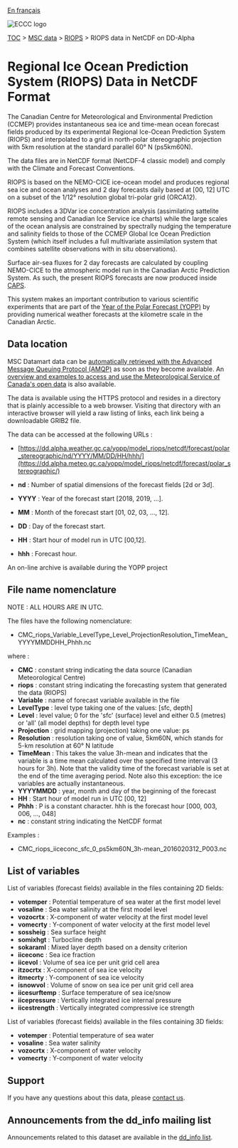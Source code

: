 [En français](readme_riops-datamart-alpha_fr.md)

![ECCC logo](../../img_eccc-logo.png)

[TOC](../../readme_en.md) > [MSC data](../readme_en.md) > [RIOPS](readme_riops_en.md) > RIOPS data in NetCDF on DD-Alpha

# Regional Ice Ocean Prediction System (RIOPS) Data in NetCDF Format

The Canadian Centre for Meteorological and Environmental Prediction (CCMEP) provides instantaneous sea ice and time-mean ocean forecast fields produced by its experimental Regional Ice-Ocean Prediction System (RIOPS) and interpolated to a grid in north-polar stereographic projection with 5km resolution at the standard parallel 60° N (ps5km60N). 

The data files are in NetCDF format (NetCDF-4 classic model) and comply with the Climate and Forecast Conventions. 

RIOPS is based on the NEMO-CICE ice-ocean model and produces regional sea ice and ocean analyses and 2 day forecasts daily based at [00, 12] UTC on a subset of the 1/12° resolution global tri-polar grid (ORCA12). 

RIOPS includes a 3DVar ice concentration analysis (assimilating sattelite remote sensing and Canadian Ice Service ice charts) while the large scales of the ocean analysis are constrained by spectrally nudging the temperature and salinity fields to those of the CCMEP Global Ice Ocean Prediction System (which itself includes a full multivariate assimilation system that combines satellite observations with in situ observations). 

Surface air-sea fluxes for 2 day forecasts are calculated by coupling NEMO-CICE to the atmospheric model run in the Canadian Arctic Prediction System. As such, the present RIOPS forecasts are now produced inside [CAPS](../nwp_caps/readme_caps_en.md).

This system makes an important contribution to various scientific experiments that are part of the [Year of the Polar Forecast (YOPP)](https://www.polarprediction.net/) by providing numerical weather forecasts at the kilometre scale in the Canadian Arctic.

## Data location 

MSC Datamart data can be [automatically retrieved with the Advanced Message Queuing Protocol (AMQP)](../../msc-datamart/amqp_en.md) as soon as they become available. An [overview and examples to access and use the Meteorological Service of Canada's open data](../../usage/readme_en.md) is also available.

The data is available using the HTTPS protocol and resides in a directory that is plainly accessible to a web browser. Visiting that directory with an interactive browser will yield a raw listing of links, each link being a downloadable GRIB2 file.

The data can be accessed at the following URLs :

* [https://dd.alpha.weather.gc.ca/yopp/model_riops/netcdf/forecast/polar_stereographic/nd/YYYY/MM/DD/HH/hhh/](https://dd.alpha.meteo.gc.ca/yopp/model_riops/netcdf/forecast/polar_stereographic/)

* __nd__ : Number of spatial dimensions of the forecast fields [2d or 3d].
* __YYYY__ : Year of the forecast start [2018, 2019, ...].
* __MM__ : Month of the forecast start [01, 02, 03, ..., 12].
* __DD__ : Day of the forecast start.
* __HH__ : Start hour of model run in UTC [00,12].
* __hhh__ : Forecast hour.

An on-line archive is available during the YOPP project

## File name nomenclature 

NOTE : ALL HOURS ARE IN UTC.

The files have the following nomenclature:

* CMC_riops_Variable_LevelType_Level_ProjectionResolution_TimeMean_YYYYMMDDHH_Phhh.nc

where :

* __CMC__ : constant string indicating the data source (Canadian Meteorological Centre)
* __riops__ : constant string indicating the forecasting system that generated the data (RIOPS)
* __Variable__ : name of forecast variable available in the file 
* __LevelType__ : level type taking one of the values: [sfc, depth]
* __Level__ : level value; 0 for the 'sfc' (surface) level and either 0.5 (metres) or 'all' (all model depths) for depth level type
* __Projection__ : grid mapping (projection) taking one value: ps
* __Resolution__ : resolution taking one of value, 5km60N, which stands for 5-km resolution at 60° N latitude
* __TimeMean__ : This takes the value 3h-mean and indicates that the variable is a time mean calculated over the specified time interval (3 hours for 3h). Note that the validity time of the forecast variable is set at the end of the time averaging period. Note also this exception: the ice variables are actually instantaneous.
* __YYYYMMDD__ : year, month and day of the beginning of the forecast
* __HH__ : Start hour of model run in UTC [00, 12] 
* __Phhh__ : P is a constant character. hhh is the forecast hour [000, 003, 006, ..., 048]
* __nc__ : constant string indicating the NetCDF format


Examples : 

* CMC_riops_iiceconc_sfc_0_ps5km60N_3h-mean_2016020312_P003.nc

## List of variables

List of variables (forecast fields) available in the files containing 2D fields:

* __votemper__ :	Potential temperature of sea water at the first model level
* __vosaline__ :	Sea water salinity at the first model level
* __vozocrtx__ :	X-component of water velocity at the first model level
* __vomecrty__ :	Y-component of water velocity at the first model level
* __sossheig__ :	Sea surface height
* __somixhgt__ :	Turbocline depth
* __sokaraml__ :	Mixed layer depth based on a density criterion
* __iiceconc__ :	Sea ice  fraction	
* __iicevol__ :		Volume of sea ice per unit grid cell area
* __itzocrtx__ :	X-component of sea ice velocity	
* __itmecrty__ :	Y-component of sea ice velocity	
* __isnowvol__ :	Volume of snow on sea ice per unit grid cell area
* __iicesurftemp__ :	Surface temperature of sea ice/snow
* __iicepressure__ :	Vertically integrated ice internal pressure
* __iicestrength__ :	Vertically integrated compressive ice strength


List of variables (forecast fields) available in the files containing 3D fields:

* __votemper__ :	Potential temperature of sea water
* __vosaline__ :	Sea water salinity
* __vozocrtx__ :	X-component of water velocity
* __vomecrty__ :	Y-component of water velocity

## Support

If you have any questions about this data, please [contact us](https://weather.gc.ca/mainmenu/contact_us_e.html).

## Announcements from the dd_info mailing list 

Announcements related to this dataset are available in the [dd_info list](https://comm.collab.science.gc.ca/mailman3/postorius/lists/dd_info/).